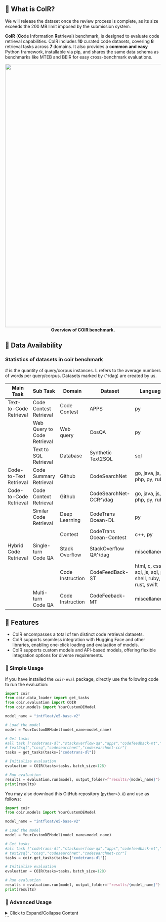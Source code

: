 



## :coconut: What is CoIR?

We will release the dataset once the review process is complete, as its size exceeds the 200 MB limit imposed by the submission system.

**CoIR** (**Co**de **I**nformation **R**etrieval) benchmark, is designed to evaluate code retrieval capabilities. CoIR includes **10** curated code datasets, covering **8** retrieval tasks across **7** domains. It also provides a **common and easy** Python framework, installable via pip, and shares the same data schema as benchmarks like MTEB and BEIR for easy cross-benchmark evaluations.




<div align="center">
    <img src="pictures/coir_overview.svg" width="850" />
    <br>
    <strong>Overview of COIR benchmark.</strong>
</div>


## :coconut: Data Availability


### Statistics of datasets in coir benchmark
\# is the quantity of query/corpus instances. L refers to the average numbers of words per query/corpus. Datasets marked by \(^\dag\) are created by us.

| **Main Task**                | **Sub Task**                       | **Domain**     | **Dataset**                  | **Language**                                   | **#Query (train/dev/test)** | **#Corpus** | **L_Query** | **L_Corpus** |
|------------------------------|------------------------------------|----------------|------------------------------|------------------------------------------------|-----------------------------|-------------|-------------------------|---------------------------|
| Text-to-Code Retrieval       | Code Contest Retrieval             | Code Contest   | APPS                         | py                                             | 5k/-/3.8K                   | 9K          | 1.4K                    | 575                       |
|                              | Web Query to Code Retrieval        | Web query      | CosQA                        | py                                             | 19k/-/500                   | 21K         | 37                      | 276                       |
|                              | Text to SQL Retrieval              | Database       | Synthetic Text2SQL           | sql                                            | 100k/-/6K                   | 106K        | 83                      | 127                       |
| Code-to-Text Retrieval       | Code Summary Retrieval             | Github         | CodeSearchNet                | go, java, js, php, py, ruby                    | 905k/41k/53K                | 1M          | 594                     | 156                       |
| Code-to-Code Retrieval       | Code Context Retrieval             | Github         | CodeSearchNet-CCR^\dag       | go, java, js, php, py, ruby                    | 905k/41k/53K                | 1M          | 154                     | 113                       |
|                              | Similar Code Retrieval             | Deep Learning  | CodeTrans Ocean-DL           | py                                             | 564/72/180                  | 816         | 1.6K                    | 1.5K                      |
|                              |                                    | Contest        | CodeTrans Ocean-Contest      | c++, py                                        | 561/226/446                 | 1K          | 770                     | 1.5K                      |
| Hybrid Code Retrieval        | Single-turn Code QA                | Stack Overflow | StackOverflow QA^\dag        | miscellaneous                                  | 13k/3k/2K                   | 20K         | 1.4K                    | 1.2K                      |
|                              |                                    | Code Instruction | CodeFeedBack-ST              | html, c, css, sql, js, sql, py, shell, ruby, rust, swift | 125k/-/31K | 156K        | 722                     | 1.5K                      |
|                              | Multi-turn Code QA                 | Code Instruction | CodeFeeback-MT               | miscellaneous                                  | 53k/-/13K                   | 66K         | 4.4K                    | 1.5K                      |


## :coconut: Features
- CoIR encompasses a total of ten distinct code retrieval datasets.
- CoIR supports seamless integration with Hugging Face and other libraries, enabling one-click loading and evaluation of models.
- CoIR supports custom models and API-based models, offering flexible integration options for diverse requirements.


### :coconut: Simple Usage

If you have installed the `coir-eval` package, directly use the following code to run the evaluation:

```python
import coir
from coir.data_loader import get_tasks
from coir.evaluation import COIR
from coir.models import YourCustomDEModel

model_name = "intfloat/e5-base-v2"

# Load the model
model = YourCustomDEModel(model_name=model_name)

# Get tasks
#all task ["codetrans-dl","stackoverflow-qa","apps","codefeedback-mt","codefeedback-st","codetrans-contest","synthetic-
# text2sql","cosq","codesearchnet","codesearchnet-ccr"]
tasks = get_tasks(tasks=["codetrans-dl"])

# Initialize evaluation
evaluation = COIR(tasks=tasks，batch_size=128)

# Run evaluation
results = evaluation.run(model, output_folder=f"results/{model_name}")
print(results)
```

You may also download this GitHub repository (`python>3.8`) and use as follows:

```python
import coir
from coir.models import YourCustomDEModel

model_name = "intfloat/e5-base-v2"

# Load the model
model = YourCustomDEModel(model_name=model_name)

# Get tasks
#all task ["codetrans-dl","stackoverflow-qa","apps","codefeedback-mt","codefeedback-st","codetrans-contest","synthetic-
# text2sql","cosq","codesearchnet","codesearchnet-ccr"]
tasks = coir.get_tasks(tasks=["codetrans-dl"])

# Initialize evaluation
evaluation = COIR(tasks=tasks，batch_size=128)

# Run evaluation
results = evaluation.run(model, output_folder=f"results/{model_name}")
print(results)
```
### :coconut: Advanced Usage
<details>
  <summary>Click to Expand/Collapse Content</summary>
    
#### Custom Dense Retrieval Models
```python
import coir
from coir.data_loader import get_tasks
from coir.evaluation import COIR
import torch
import numpy as np
import logging
from transformers import AutoTokenizer, AutoModel
from typing import List, Dict
from tqdm.auto import tqdm

class YourCustomDEModel:
    def __init__(self, model_name="intfloat/e5-base-v2", **kwargs):
        self.tokenizer = AutoTokenizer.from_pretrained(model_name)
        self.model = AutoModel.from_pretrained(model_name).to(device)
        self.model_name = model_name
        self.tokenizer.add_eos_token = False

    def mean_pooling(self, model_output, attention_mask):
        token_embeddings = model_output[0]  # First element of model_output contains all token embeddings
        input_mask_expanded = attention_mask.unsqueeze(-1).expand(token_embeddings.size()).float()
        sum_embeddings = torch.sum(token_embeddings * input_mask_expanded, 1)
        sum_mask = torch.clamp(input_mask_expanded.sum(1), min=1e-9)
        return sum_embeddings / sum_mask

    def cls_pooling(self, model_output, attention_mask):
        # First element of model_output contains all token embeddings
        token_embeddings = model_output[0]
        # Extract the CLS token's embeddings (index 0) for each sequence in the batch
        cls_embeddings = token_embeddings[:, 0, :]
        return cls_embeddings

    def last_token_pool(self, model_output, attention_mask):
        last_hidden_states = model_output.last_hidden_state
        left_padding = (attention_mask[:, -1].sum() == attention_mask.shape[0])
        if left_padding:
            return last_hidden_states[:, -1]
        else:
            sequence_lengths = attention_mask.sum(dim=1) - 1
            batch_size = last_hidden_states.shape[0]
            return last_hidden_states[torch.arange(batch_size, device=last_hidden_states.device), sequence_lengths]

    def encode_text(self, texts: List[str], batch_size: int = 12, max_length: int = 128) -> np.ndarray:
        logging.info(f"Encoding {len(texts)} texts...")

        embeddings = []
        for i in tqdm(range(0, len(texts), batch_size), desc="Encoding batches", unit="batch"):
            batch_texts = texts[i:i+batch_size]
            encoded_input = self.tokenizer(batch_texts, padding=True, truncation=True, max_length=max_length, return_tensors="pt").to(device)
            with torch.no_grad():
                model_output = self.model(**encoded_input)
            batch_embeddings = self.mean_pooling(model_output, encoded_input['attention_mask'])
            embeddings.append(batch_embeddings.cpu())

        embeddings = torch.cat(embeddings, dim=0)

        if embeddings is None:
            logging.error("Embeddings are None.")
        else:
            logging.info(f"Encoded {len(embeddings)} embeddings.")

        return embeddings.numpy()

    def encode_queries(self, queries: List[str], batch_size: int = 12, max_length: int = 512, **kwargs) -> np.ndarray:
        all_queries = ["query: "+ query for query in queries]
        return self.encode_text(all_queries, batch_size, max_length)

    def encode_corpus(self, corpus: List[Dict[str, str]], batch_size: int = 12, max_length: int = 512, **kwargs) -> np.ndarray:
        all_texts = ["passage: "+ doc['text'] for doc in corpus]
        return self.encode_text(all_texts, batch_size, max_length)

# Load the model
model = YourCustomDEModel()

# Get tasks
#all task ["codetrans-dl","stackoverflow-qa","apps","codefeedback-mt","codefeedback-st","codetrans-contest","synthetic-
# text2sql","cosq","codesearchnet","codesearchnet-ccr"]
tasks = coir.get_tasks(tasks=["codetrans-dl"])

# Initialize evaluation
evaluation = COIR(tasks=tasks，batch_size=128)

# Run evaluation
results = evaluation.run(model, output_folder=f"results/{model_name}")
print(results)
```
#### Using Sentence-Transformers Models
```python
import coir
from coir.data_loader import get_tasks
from coir.evaluation import COIR
import torch
import numpy as np
import logging
from sentence_transformers import SentenceTransformer
from typing import List, Dict
from tqdm.auto import tqdm

class YourCustomDEModel:
    def __init__(self, model_name="intfloat/e5-base-v2", **kwargs):
        self.model = SentenceTransformer(model_name)

    def encode_text(self, texts: List[str], batch_size: int = 12, show_progress_bar: bool = True, **kwargs) -> np.ndarray:
        logging.info(f"Encoding {len(texts)} texts...")
        
        embeddings = self.model.encode(texts, batch_size=batch_size, show_progress_bar=show_progress_bar, **kwargs)
        
        if embeddings is None:
            logging.error("Embeddings are None.")
        else:
            logging.info(f"Encoded {len(embeddings)} embeddings.")
        
        return np.array(embeddings)

    def encode_queries(self, queries: List[str], batch_size: int = 12, show_progress_bar: bool = True, **kwargs) -> np.ndarray:
        all_queries = ["query: "+ query for query in queries]
        return self.encode_text(all_queries, batch_size, show_progress_bar, **kwargs)

    def encode_corpus(self, corpus: List[Dict[str, str]], batch_size: int = 12, show_progress_bar: bool = True, **kwargs) -> np.ndarray:
        all_texts = ["passage: "+ doc['text'] for doc in corpus]
        return self.encode_text(all_texts, batch_size, show_progress_bar, **kwargs)

# Load the model
model = YourCustomDEModel()

# Get tasks
tasks = coir.get_tasks(tasks=["codetrans-dl"])

# Initialize evaluation
evaluation = COIR(tasks=tasks, batch_size=128)

# Run evaluation
results = evaluation.run(model, output_folder=f"results/{model.model_name}")
print(results)
```

#### Custom API Retrieval Models
```python
import coir
from coir.data_loader import get_tasks
from coir.evaluation import COIR
import torch
import numpy as np
import logging
from transformers import AutoTokenizer, AutoModel
from typing import List, Dict
from tqdm.auto import tqdm

class APIModel:
    def __init__(self, model_name="voyage-code-2", **kwargs):
        # Initialize the voyageai client
        self.vo = voyageai.Client(api_key="xxxx")  # This uses VOYAGE_API_KEY from environment
        self.model_name = model_name
        self.requests_per_minute = 300  # Max requests per minute
        self.delay_between_requests = 60 / self.requests_per_minute  # Delay in seco

    def encode_text(self, texts: list, batch_size: int = 12, input_type: str = "document") -> np.ndarray:
        logging.info(f"Encoding {len(texts)} texts...")

        all_embeddings = []
        start_time = time.time()
        # Processing texts in batches
        for i in tqdm(range(0, len(texts), batch_size), desc="Encoding batches", unit="batch"):
            batch_texts = texts[i:i + batch_size]
            result = self.vo.embed(batch_texts, model=self.model_name, input_type=input_type,truncation=True)
            batch_embeddings = result.embeddings  # Assume the API directly returns embeddings
            all_embeddings.extend(batch_embeddings)
            # Ensure we do not exceed rate limits
            time_elapsed = time.time() - start_time
            if time_elapsed < self.delay_between_requests:
                time.sleep(self.delay_between_requests - time_elapsed)
                start_time = time.time()

        # Combine all embeddings into a single numpy array
        embeddings_array = np.array(all_embeddings)

        # Logging after encoding
        if embeddings_array.size == 0:
            logging.error("No embeddings received.")
        else:
            logging.info(f"Encoded {len(embeddings_array)} embeddings.")

        return embeddings_array

    def encode_queries(self, queries: list, batch_size: int = 12, **kwargs) -> np.ndarray:
        truncated_queries = [query[:256] for query in queries]
        truncated_queries = ["query: " + query for query in truncated_queries]
        query_embeddings = self.encode_text(truncated_queries, batch_size, input_type="query")
        return query_embeddings


    def encode_corpus(self, corpus: list, batch_size: int = 12, **kwargs) -> np.ndarray:
        texts = [doc['text'][:512]  for doc in corpus]
        texts = ["passage: " + doc for doc in texts]
        return self.encode_text(texts, batch_size, input_type="document")

# Load the model
model = APIModel()

# Get tasks
#all task ["codetrans-dl","stackoverflow-qa","apps","codefeedback-mt","codefeedback-st","codetrans-contest","synthetic-
# text2sql","cosq","codesearchnet","codesearchnet-ccr"]
tasks = coir.get_tasks(tasks=["codetrans-dl"])

# Initialize evaluation
evaluation = COIR(tasks=tasks，batch_size=128)

# Run evaluation
results = evaluation.run(model, output_folder=f"results/{model_name}")
print(results)
```

</details> ```


